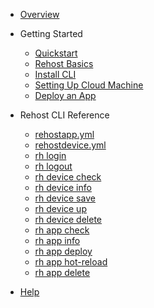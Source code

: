 - [Overview](/ "Rehost Docs")

- Getting Started
  - [Quickstart](/getting-started/quickstart.md "Quick Start | Rehost Docs")
  - [Rehost Basics](/getting-started/basics.md "Getting Started | Rehost Docs")
  - [Install CLI](/getting-started/installation.md "Installation | Rehost CLI")
  - [Setting Up Cloud Machine](/getting-started/setup-cloud-machine.md "Setting Up Cloud Machine | Rehost Docs")
  - [Deploy an App](/getting-started/deploy-app.md "Deploy an App | Rehost Docs")

- Rehost CLI Reference
  - [rehostapp.yml](/rehost-cli/rehostapp.md "rehostapp.yml | Rehost CLI")
  - [rehostdevice.yml](/rehost-cli/rehostdevice.md "rehostdevice.yml | Rehost CLI")
  - [rh login](/rehost-cli/login.md "rh login | Rehost CLI")
  - [rh logout](/rehost-cli/logout.md "rh logout | Rehost CLI")
  - [rh device check](/rehost-cli/device-check.md "rh device check | Rehost CLI")
  - [rh device info](/rehost-cli/device-info.md "rh device info | Rehost CLI")
  - [rh device save](/rehost-cli/device-save.md "rh device save | Rehost CLI")
  - [rh device up](/rehost-cli/device-up.md "rh device up | Rehost CLI")
  - [rh device delete](/rehost-cli/device-delete.md "rh device delete | Rehost CLI")
  - [rh app check](/rehost-cli/app-check.md "rh app check | Rehost CLI")
  - [rh app info](/rehost-cli/app-info.md "rh app info | Rehost CLI")
  - [rh app deploy](/rehost-cli/app-deploy.md "rh app deploy | Rehost CLI")
  - [rh app hot-reload](/rehost-cli/app-hot-reload.md "rh app hot-reload | Rehost CLI")
  - [rh app delete](/rehost-cli/app-delete.md "rh app delete | Rehost CLI")

- [Help]()

